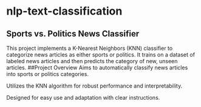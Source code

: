 # nlp-text-classification
## Sports vs. Politics News Classifier
This project implements a K-Nearest Neighbors (KNN) classifier to categorize news articles as either sports or politics. It trains on a dataset of labeled news articles and then predicts the category of new, unseen articles.
##Project Overview
Aims to automatically classify news articles into sports or politics categories.

Utilizes the KNN algorithm for robust performance and interpretability.

Designed for easy use and adaptation with clear instructions.
